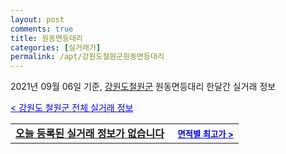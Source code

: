 ```yaml
---
layout: post
comments: true
title: 원동면등대리
categories: [실거래가]
permalink: /apt/강원도철원군원동면등대리
---
```


2021년 09월 06일 기준, <a href="/apt/강원도철원군">강원도철원군</a> 원동면등대리 한달간 실거래 정보

<a style="color: blue;" href="/apt/강원도철원군">< 강원도 철원군 전체 실거래 정보</a>
<!---- start ---->
<table>
  <tr>
    <td colspan="4" style="font-weight: bold;"><a href="/apt/강원도철원군원동면등대리{name_without_space}">오늘 등록된 실거래 정보가 없습니다</a> &nbsp;&nbsp;&nbsp; <a style="color: blue; font-size: smaller;" href="/apt/강원도철원군원동면등대리{name_without_space}">면적별 최고가 ></a></td>
  </tr>
    
</table>
<!---- end ---->
    